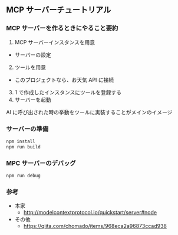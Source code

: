 ## MCP サーバーチュートリアル

### MCP サーバーを作るときにやること要約

1. MCP サーバーインスタンスを用意

- サーバーの設定

2. ツールを用意

- このプロジェクトなら、お天気 API に接続

3. 1 で作成したインスタンスにツールを登録する
4. サーバーを起動

AI に呼び出された時の挙動をツールに実装することがメインのイメージ

### サーバーの準備
```sh
npm install
npm run build 
```

### MPC サーバーのデバッグ

```sh
npm run debug
```

### 参考

- 本家
  - http://modelcontextprotocol.io/quickstart/server#node
- その他
  - https://qiita.com/chomado/items/968eca2a96873ccad938
